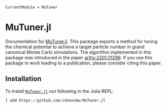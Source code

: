 ```@meta
CurrentModule = MuTuner
```

# MuTuner.jl

Documentation for [MuTuner.jl](https://github.com/cohensbw/MuTuner.jl).
This package exports a method for tuning the chemical potential to achieve a target particle number in grand canonical Monte Carlo simulations.
The algorithm implemented in this package was introduced in the paper [arXiv:2201.01296](https://arxiv.org/abs/2201.01296).
If you use this package in work leading to a publication, please consider citing this paper.

## Installation

To install [`MuTuner.jl`](https://github.com/cohensbw/MuTuner.jl) run following in the Julia REPL:
```julia
] add https://github.com/cohensbw/MuTuner.jl
```